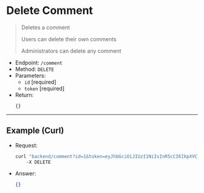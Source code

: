# Delete Comment

> Deletes a comment
>
> Users can delete their own comments
>
> Administrators can delete any comment

- Endpoint: `/comment`
- Method: `DELETE`
- Parameters:
    - `id` [required]
    - `token` [required]
- Return:
    ```ts
    {}
    ```

---

## Example (Curl)

- Request:
    ```sh
    curl "backend/comment?id=1&token=eyJhbGciOiJIUzI1NiIsInR5cCI6IkpXVCJ9.eyJ1aWQiOiIxIiwicm9sZSI6ImFkbWluIiwiZXhwIjoiMjAyMi0wMS0wMSAwMDowMDowMCJ9.pXj82eZW-VXjYgIx1L9GrHWn-tcvNg-_mGpEBySaKAg" 
        -X DELETE
    ```
- Answer:
    ```json
    {}
    ```